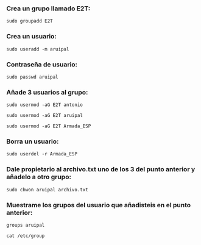 ### Crea un grupo llamado E2T:
<pre><code id="codigo">sudo groupadd E2T</code></pre>
### Crea un usuario:
<pre><code id="codigo">sudo useradd -m aruipal</code></pre>
### Contraseña de usuario:
<pre><code id="codigo">sudo passwd aruipal</code></pre>
### Añade 3 usuarios al grupo:
<pre><code id="codigo">sudo usermod -aG E2T antonio</code></pre>
<pre><code id="codigo">sudo usermod -aG E2T aruipal</code></pre>
<pre><code id="codigo">sudo usermod -aG E2T Armada_ESP</code></pre>
### Borra un usuario:
<pre><code id="codigo">sudo userdel -r Armada_ESP</code></pre>
### Dale propietario al archivo.txt uno de los 3 del punto anterior y añadelo a otro grupo:
<pre><code id="codigo">sudo chwon aruipal archivo.txt</code></pre>
### Muestrame los grupos del usuario que añadisteis en el punto anterior:
<pre><code id="codigo">groups aruipal</code></pre>
<pre><code id="codigo">cat /etc/group</code></pre>
